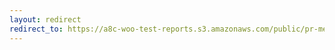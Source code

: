 ```yaml
---
layout: redirect
redirect_to: https://a8c-woo-test-reports.s3.amazonaws.com/public/pr-merge/37665/e2e/index.html
---
```

